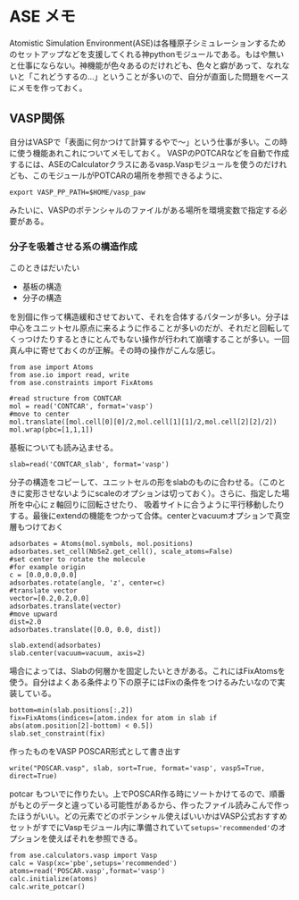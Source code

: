 # ASE メモ

Atomistic Simulation Environment(ASE)は各種原子シミュレーションするためのセットアップなどを支援してくれる神pythonモジュールである。もはや無いと仕事にならない。神機能が色々あるのだけれども、色々と癖があって、なれないと「これどうするの…」ということが多いので、自分が直面した問題をベースにメモを作っておく。

## VASP関係
自分はVASPで「表面に何かつけて計算するやで〜」という仕事が多い。この時に使う機能あれこれについてメモしておく。
VASPのPOTCARなどを自動で作成するには、ASEのCalculatorクラスにあるvasp.Vaspモジュールを使うのだけれども、このモジュールがPOTCARの場所を参照できるように、
```
export VASP_PP_PATH=$HOME/vasp_paw
```
みたいに、VASPのポテンシャルのファイルがある場所を環境変数で指定する必要がある。

### 分子を吸着させる系の構造作成
このときはだいたい  
- 基板の構造
- 分子の構造
  
を別個に作って構造緩和させておいて、それを合体するパターンが多い。分子は中心をユニットセル原点に来るように作ることが多いのだが、それだと回転してくっつけたりするときにとんでもない操作が行われて崩壊することが多い。一回真ん中に寄せておくのが正解。その時の操作がこんな感じ。

```
from ase import Atoms
from ase.io import read, write
from ase.constraints import FixAtoms

#read structure from CONTCAR
mol = read('CONTCAR', format='vasp')
#move to center
mol.translate([mol.cell[0][0]/2,mol.cell[1][1]/2,mol.cell[2][2]/2])
mol.wrap(pbc=[1,1,1])
```

基板についても読み込ませる。
```
slab=read('CONTCAR_slab', format='vasp')
```

分子の構造をコピーして、ユニットセルの形をslabのものに合わせる。（このときに変形させないようにscaleのオプションは切っておく）。さらに、指定した場所を中心にｚ軸回りに回転させたり、
吸着サイトに合うように平行移動したりする。最後にextendの機能をつかって合体。centerとvacuumオプションで真空層もつけておく
```
adsorbates = Atoms(mol.symbols, mol.positions)
adsorbates.set_cell(NbSe2.get_cell(), scale_atoms=False)
#set center to rotate the molecule
#for example origin
c = [0.0,0.0,0.0]
adsorbates.rotate(angle, 'z', center=c)
#translate vector
vector=[0.2,0.2,0.0]
adsorbates.translate(vector)
#move upward
dist=2.0
adsorbates.translate([0.0, 0.0, dist])

slab.extend(adsorbates)
slab.center(vacuum=vacuum, axis=2)
```

場合によっては、Slabの何層かを固定したいときがある。これにはFixAtomsを使う。自分はよくある条件より下の原子にはFixの条件をつけるみたいなので実装している。
```
bottom=min(slab.positions[:,2])
fix=FixAtoms(indices=[atom.index for atom in slab if abs(atom.position[2]-bottom) < 0.5])
slab.set_constraint(fix)
```

作ったものをVASP POSCAR形式として書き出す
```
write("POSCAR.vasp", slab, sort=True, format='vasp', vasp5=True, direct=True)
```

potcar もついでに作りたい。上でPOSCAR作る時にソートかけてるので、順番がもとのデータと違っている可能性があるから、作ったファイル読みこんで作ったほうがいい。どの元素でどのポテンシャル使えばいいかはVASP公式おすすめセットがすでにVaspモジュール内に準備されていて`setups='recommended'`のオプションを使えばそれを参照できる。
```
from ase.calculators.vasp import Vasp
calc = Vasp(xc='pbe',setups='recommended')
atoms=read('POSCAR.vasp',format='vasp')
calc.initialize(atoms)
calc.write_potcar()
```


